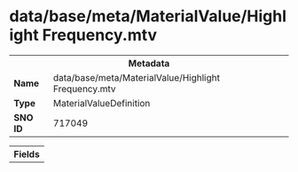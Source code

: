 <h1>data/base/meta/MaterialValue/Highlight Frequency.mtv</h1><table><tr><th colspan="100%">Metadata</th></tr><tr><td><b>Name</b></td><td>data/base/meta/MaterialValue/Highlight Frequency.mtv</td></tr><tr><td><b>Type</b></td><td>MaterialValueDefinition</td></tr><tr><td><b>SNO ID</b></td><td>717049</td></tr></table>

<table><tr><th colspan="100%">Fields</th></tr></table>

